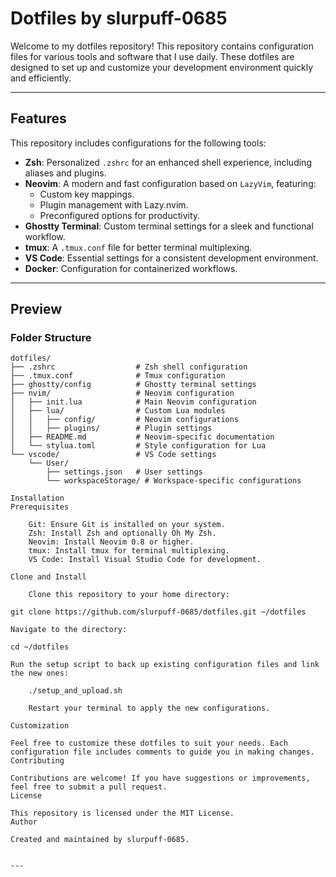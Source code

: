 # Dotfiles by slurpuff-0685

Welcome to my dotfiles repository! This repository contains configuration files for various tools and software that I use daily. These dotfiles are designed to set up and customize your development environment quickly and efficiently.

---

## Features

This repository includes configurations for the following tools:
- **Zsh**: Personalized `.zshrc` for an enhanced shell experience, including aliases and plugins.
- **Neovim**: A modern and fast configuration based on `LazyVim`, featuring:
  - Custom key mappings.
  - Plugin management with Lazy.nvim.
  - Preconfigured options for productivity.
- **Ghostty Terminal**: Custom terminal settings for a sleek and functional workflow.
- **tmux**: A `.tmux.conf` file for better terminal multiplexing.
- **VS Code**: Essential settings for a consistent development environment.
- **Docker**: Configuration for containerized workflows.

---

## Preview

### Folder Structure

```plaintext
dotfiles/
├── .zshrc                  # Zsh shell configuration
├── .tmux.conf              # Tmux configuration
├── ghostty/config          # Ghostty terminal settings
├── nvim/                   # Neovim configuration
│   ├── init.lua            # Main Neovim configuration
│   ├── lua/                # Custom Lua modules
│   │   ├── config/         # Neovim configurations
│   │   ├── plugins/        # Plugin settings
│   ├── README.md           # Neovim-specific documentation
│   └── stylua.toml         # Style configuration for Lua
└── vscode/                 # VS Code settings
    └── User/
        ├── settings.json   # User settings
        └── workspaceStorage/ # Workspace-specific configurations

Installation
Prerequisites

    Git: Ensure Git is installed on your system.
    Zsh: Install Zsh and optionally Oh My Zsh.
    Neovim: Install Neovim 0.8 or higher.
    tmux: Install tmux for terminal multiplexing.
    VS Code: Install Visual Studio Code for development.

Clone and Install

    Clone this repository to your home directory:

git clone https://github.com/slurpuff-0685/dotfiles.git ~/dotfiles

Navigate to the directory:

cd ~/dotfiles

Run the setup script to back up existing configuration files and link the new ones:

    ./setup_and_upload.sh

    Restart your terminal to apply the new configurations.

Customization

Feel free to customize these dotfiles to suit your needs. Each configuration file includes comments to guide you in making changes.
Contributing

Contributions are welcome! If you have suggestions or improvements, feel free to submit a pull request.
License

This repository is licensed under the MIT License.
Author

Created and maintained by slurpuff-0685.


---

